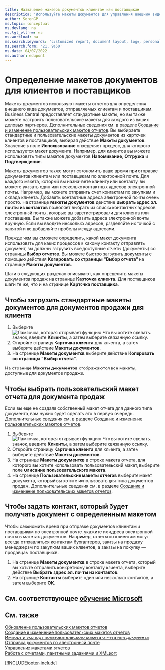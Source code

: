 ```yaml
---
title: Назначение макетов документов клиентам или поставщикам
description: 'Используйте макеты документов для управления внешним видом и форматом таких документов, как счета и заказы, которые вы отправляете клиентам и поставщикам.'
author: SorenGP
ms.topic: conceptual
ms.devlang: na
ms.tgt_pltfrm: na
ms.workload: na
ms.search.keywords: 'customized report, document layout, logo, personalize'
ms.search.form: '21, 9650'
ms.date: 04/07/2022
ms.author: edupont
---
```

# <a name="define-document-layouts-for-customers-and-vendors" />Определение макетов документов для клиентов и поставщиков

Макеты документов используют макеты отчетов для определения внешнего вида документов, отправляемых клиентам и поставщикам. Business Central предоставляет стандартные макеты, но вы также можете настроить пользовательские макеты для каждого из ваших деловых партнеров. Дополнительные сведения см. в разделе [Создание и изменение пользовательских макетов отчетов](ui-how-create-custom-report-layout.md). Вы выбираете стандартные и пользовательские макеты документов из карточек клиентов и поставщиков, выбирая действие **Макеты документов**. Значение в поле **Использование** определяет процесс, для которого используется макет документа. Например, для клиентов вы можете использовать типы макетов документов **Напоминание**, **Отгрузка** и **Подтверждение**.

Макеты документов также могут сэкономить ваше время при отправке документов клиентам или поставщикам по электронной почте. Для каждого макета, который вы назначаете клиенту или контакту, вы можете указать один или несколько контактных адресов электронной почты. Например, вы можете отправить счет контактам по закупкам и склада клиента. Добавить контактные адреса электронной почты очень просто. На странице **Макеты документов** действие **Выбрать адрес эл. почты из контактов** позволяет выбрать из списка контактных адресов электронной почты, которые вы зарегистрировали для клиента или поставщика. Вы также можете добавить адреса электронной почты вручную. Если вы вводите несколько адресов, разделяйте их точкой с запятой и не добавляйте пробелы между адресами.

Прежде чем вы сможете определить, какой макет документа использовать для каких процессов и какому контакту отправлять документ, вы должны загрузить все доступные отчеты (документы) со страницы **Выбор отчетов**. Вы можете быстро загрузить документы с помощью действия **Копировать со страницы "Выбор отчета"** на странице **Макеты документов**.

Шаги в следующих разделах описывают, как определить макеты документов продаж на странице **Карточка клиента**. Для поставщиков шаги те же, что и на странице **Карточка поставщика**.

## <a name="to-load-the-standard-document-layouts-for-sales-documents-for-a-customer" />Чтобы загрузить стандартные макеты документов для документов продажи для клиента

1. Выберите ![Лампочка, которая открывает функцию Что вы хотите сделать.](media/ui-search/search_small.png "Что вы хотите сделать") значок, введите **Клиенты**, а затем выберите связанную ссылку.
2. Откройте страницу **Карточка клиента** для клиента, а затем выберите действие **Макеты документов**.
3. На странице **Макеты документов** выберите действие **Копировать со страницы "Выбор отчета"**.

На странице **Макеты документов** отображаются все макеты, доступные для документов продажи. 

## <a name="to-select-a-custom-report-layout-to-use-for-the-sales-document-layout" />Чтобы выбрать пользовательский макет отчета для документа продаж

Если вы еще не создали собственный макет отчета для данного типа документа, вам нужно будет сделать это в первую очередь. Дополнительные сведения см. в разделе [Создание и изменение пользовательских макетов отчетов](ui-how-create-custom-report-layout.md).

1. Выберите ![Лампочка, которая открывает функцию Что вы хотите сделать.](media/ui-search/search_small.png "Что вы хотите сделать") значок, введите **Клиенты**, а затем выберите связанную ссылку.
2. Откройте страницу **Карточка клиента** для клиента, а затем выберите действие **Макеты документов**.
3. На странице **Макеты документов** в строке макета отчета, для которого вы хотите использовать пользовательский макет, выберите поле **Описание пользовательского макета**.
4. На странице **Пользовательские макеты отчетов** выберите макет документа, который вы хотите использовать для типа документов продаж. Дополнительные сведения см. в разделе [Создание и изменение пользовательских макетов отчетов](ui-how-create-custom-report-layout.md).

## <a name="to-specify-which-contact-will-receive-which-document-layout-for-a-customer" />Чтобы задать контакт, который будет получать документ с определенным макетом

Чтобы сэкономить время при отправке документов клиентам и поставщикам по электронной почте, укажите их адреса электронной почты в макетах документов. Например, отчеты по клиентам могут всегда отправляться контактам бухгалтеров, заказы на продажу менеджерам по закупкам ваших клиентов, а заказы на покупку — продавцам поставщиков.

1. На странице **Макеты документов** в строке макета отчета, который вы хотите отправить конкретному контакту клиента, выберите действие **Выбрать адрес эл. почты из контактов**.
2. На странице **Контакты** выберите один или несколько контактов, а затем выберите **ОК**.

## <a name="see-related-microsoft-training" />См. соответствующее [обучение Microsoft](/training/modules/change-documents-dynamics-365-business-central/)

## <a name="see-also" />См. также

[Обновление пользовательских макетов отчетов](ui-update-report-layouts.md)  
[Создание и изменение пользовательских макетов отчетов](ui-how-create-custom-report-layout.md)  
[Импорт и экспорт пользовательского макета отчета или документа](ui-how-import-and-export-report-layout.md)  
[Отправка документов по электронной почте](ui-how-send-documents-email.md)  
[Управление макетами отчетов](ui-manage-report-layouts.md)  
[Работа с отчетами, пакетными заданиями и XMLport](ui-work-report.md)  


[!INCLUDE[footer-include](includes/footer-banner.md)]
